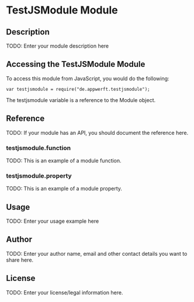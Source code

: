 # TestJSModule Module

## Description

TODO: Enter your module description here

## Accessing the TestJSModule Module

To access this module from JavaScript, you would do the following:

    var testjsmodule = require("de.appwerft.testjsmodule");

The testjsmodule variable is a reference to the Module object.

## Reference

TODO: If your module has an API, you should document
the reference here.

### testjsmodule.function

TODO: This is an example of a module function.

### testjsmodule.property

TODO: This is an example of a module property.

## Usage

TODO: Enter your usage example here

## Author

TODO: Enter your author name, email and other contact
details you want to share here.

## License

TODO: Enter your license/legal information here.
